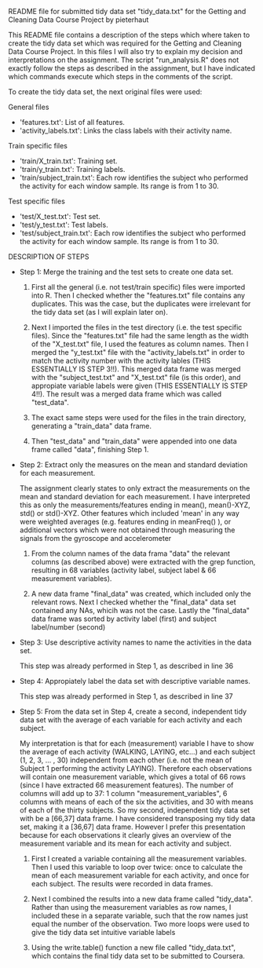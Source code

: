 README file for submitted tidy data set "tidy_data.txt" for the Getting and Cleaning Data Course Project
by pieterhaut

This README file contains a description of the steps which where taken to create the tidy data set which was required for the Getting and Cleaning Data Course Project.
In this files I will also try to explain my decision and interpretations on the assignment.
The script "run_analysis.R" does not exactly follow the steps as described in the assignment, but I have indicated which commands execute which steps in the comments of the script.


To create the tidy data set, the next original files were used:

General files
- 'features.txt': List of all features.
- 'activity_labels.txt': Links the class labels with their activity name.

Train specific files
- 'train/X_train.txt': Training set.
- 'train/y_train.txt': Training labels.
- 'train/subject_train.txt': Each row identifies the subject who performed the activity for each window sample. Its range is from 1 to 30. 

Test specific files
- 'test/X_test.txt': Test set.
- 'test/y_test.txt': Test labels.
- 'test/subject_train.txt': Each row identifies the subject who performed the activity for each window sample. Its range is from 1 to 30. 



DESCRIPTION OF STEPS

- Step 1: Merge the training and the test sets to create one data set.

	1) 	First all the general (i.e. not test/train specific) files were imported into R. 
		Then I checked whether the "features.txt" file contains any duplicates.
		This was the case, but the duplicates were irrelevant for the tidy data set (as I will explain later on).
		
	2)	Next I imported the files in the test directory (i.e. the test specific files).
		Since the "features.txt" file had the same length as the width of the "X_test.txt" file, I used the features as column names.
		Then I merged the "y_test.txt" file with the "activity_labels.txt" in order to match the activity number with the activity lables (THIS ESSENTIALLY IS STEP 3!!).
		This merged data frame was merged with the "subject_test.txt" and "X_test.txt" file (is this order), and appropiate variable labels were given (THIS ESSENTIALLY IS STEP 4!!).
		The result was a merged data frame which was called "test_data".
			
	3)	The exact same steps were used for the files in the train directory, generating a "train_data" data frame.
		
	4)	Then "test_data" and "train_data" were appended into one data frame called "data", finishing Step 1.
	
	
- Step 2: Extract only the measures on the mean and standard deviation for each measurement.

	The assignment clearly states to only extract the measurements on the mean and standard deviation for each measurement.
	I have interpreted this as only the measurements/features ending in mean(), mean()-XYZ, std() or std()-XYZ.
	Other features which included 'mean' in any way were weighted averages (e.g. features ending in meanFreq() ), or additional vectors which were not obtained through measuring the signals from the gyroscope and accelerometer

	1)	From the column names of the data frama "data" the relevant columns (as described above) were extracted with the grep function, resulting in 68 variables (activity label, subject label & 66 measurement variables).

	2) 	A new data frame "final_data" was created, which included only the relevant rows.
		Next I checked whether the "final_data" data set contained any NAs, whicih was not the case.
		Lastly the "final_data" data frame was sorted by activity label (first) and subject label/number (second)
	

- Step 3: Use descriptive activity names to name the activities in the data set.

	This step was already performed in Step 1, as described in line 36


- Step 4: Appropiately label the data set with descriptive variable names.

	This step was already performed in Step 1, as described in line 37


- Step 5: From the data set in Step 4, create a second, independent tidy data set with the average of each variable for each activity and each subject.

	My interpretation is that for each (measurement) variable I have to show the average of each activity (WALKING, LAYING, etc...) and each subject (1, 2, 3, ... , 30) independent from each other (i.e. not the mean of Subject 1 performing the activity LAYING).
	Therefore each observations will contain one measurement variable, which gives a total of 66 rows (since I have extracted 66 measurement features).
	The number of columns will add up to 37: 1 column "measurement_variables", 6 columns with means of each of the six the activities, and 30 with means of each of the thirty subjects.
	So my second, independent tidy data set with be a [66,37] data frame.
	I have considered transposing my tidy data set, making it a [36,67] data frame. However I prefer this presentation because for each observations it clearly gives an overview of the measurement variable and its mean for each activity and subject.
	
	1)	First I created a variable containing all the measurement variables.
		Then I used this variable to loop over twice: once to calculate the mean of each measurement variable for each activity, and once for each subject.
		The results were recorded in data frames.
		
	2) 	Next I combined the results into a new data frame called "tidy_data".
		Rather than using the measurement variables as row names, I included these in a separate variable, such that the row names just equal the number of the observation.
		Two more loops were used to give the tidy data set intuitive variable labels
		
	3) 	Using the write.table() function a new file called "tidy_data.txt", which contains the final tidy data set to be submitted to Coursera.
		